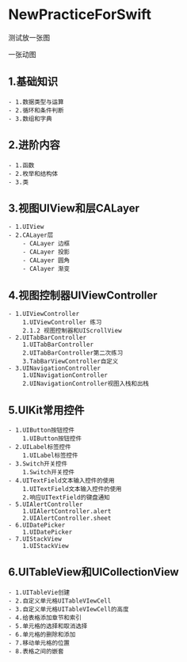 # NewPracticeForSwift
测试放一张图

一张动图

## 1.基础知识
    - 1.数据类型与运算
    - 2.循环和条件判断
    - 3.数组和字典
## 2.进阶内容
    - 1.函数
    - 2.枚举和结构体
    - 3.类
## 3.视图UIView和层CALayer
    - 1.UIView
    - 2.CALayer层 
        - CALayer 边框
        - CALayer 投影
        - CALayer 圆角
        - CAlayer 渐变
## 4.视图控制器UIViewController
    - 1.UIViewController
        1.UIViewController 练习
        2.1.2 视图控制器和UIScrollView
    - 2.UITabBarController
        1.UITabBarController
        2.UITabBarController第二次练习
        3.TabBarViewController自定义
    - 3.UINavigationController
        1.UINavigationController
        2.UINavigationController视图入栈和出栈
## 5.UIKit常用控件
    - 1.UIButton按钮控件
        1.UIButton按钮控件
    - 2.UILabel标签控件
        1.UILabel标签控件
    - 3.Switch开关控件
        1.Switch开关控件
    - 4.UITextField文本输入控件的使用
        1.UITextField文本输入控件的使用
        2.响应UITextField的键盘通知
    - 5.UIAlertController
        1.UIAlertController.alert
        2.UIAlertController.sheet
    - 6.UIDatePicker
        1.UIDatePicker
    - 7.UIStackView
        1.UIStackView
## 6.UITableView和UICollectionView
    - 1.UITableVie创建
    - 2.自定义单元格UITableVIewCell
    - 3.自定义单元格UITableVIewCell的高度
    - 4.给表格添加章节和索引
    - 5.单元格的选择和取消选择
    - 6.单元格的删除和添加
    - 7.移动单元格的位置
    - 8.表格之间的嵌套

